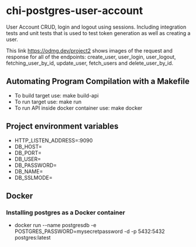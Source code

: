 # chi-postgres-user-account
User Account CRUD, login and logout using sessions.  Including integration tests and unit tests that is used to test token generation as well as creating a user.

This link https://odmg.dev/project2 shows images of the request and response for all of the endpoints: create_user, user_login, user_logout, fetching_user_by_id, update_user, fetch_users and delete_user_by_id.


## Automating Program Compilation with a Makefile
- To build target use: make build-api
- To run target use: make run
- To run API inside docker container use: make docker

## Project environment variables
- HTTP_LISTEN_ADDRESS=:9090
- DB_HOST=
- DB_PORT=
- DB_USER=
- DB_PASSWORD=
- DB_NAME=
- DB_SSLMODE=

## Docker
### Installing postgres as a Docker container
- docker run --name postgresdb -e POSTGRES_PASSWORD=mysecretpassword -d -p 5432:5432 postgres:latest

